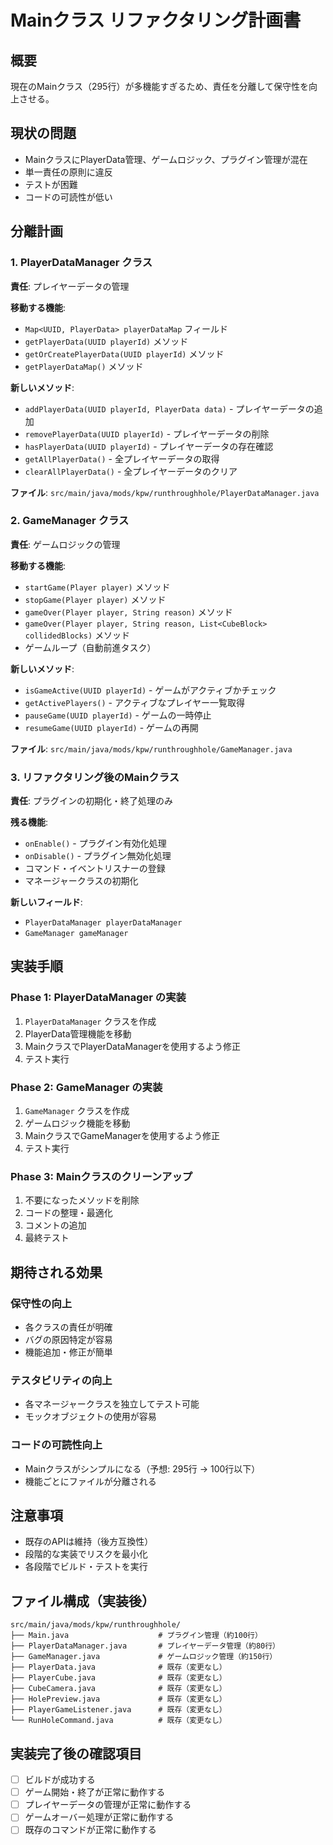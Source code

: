 # Mainクラス リファクタリング計画書

## 概要
現在のMainクラス（295行）が多機能すぎるため、責任を分離して保守性を向上させる。

## 現状の問題
- MainクラスにPlayerData管理、ゲームロジック、プラグイン管理が混在
- 単一責任の原則に違反
- テストが困難
- コードの可読性が低い

## 分離計画

### 1. PlayerDataManager クラス
**責任**: プレイヤーデータの管理

**移動する機能**:
- `Map<UUID, PlayerData> playerDataMap` フィールド
- `getPlayerData(UUID playerId)` メソッド
- `getOrCreatePlayerData(UUID playerId)` メソッド
- `getPlayerDataMap()` メソッド

**新しいメソッド**:
- `addPlayerData(UUID playerId, PlayerData data)` - プレイヤーデータの追加
- `removePlayerData(UUID playerId)` - プレイヤーデータの削除
- `hasPlayerData(UUID playerId)` - プレイヤーデータの存在確認
- `getAllPlayerData()` - 全プレイヤーデータの取得
- `clearAllPlayerData()` - 全プレイヤーデータのクリア

**ファイル**: `src/main/java/mods/kpw/runthroughhole/PlayerDataManager.java`

### 2. GameManager クラス
**責任**: ゲームロジックの管理

**移動する機能**:
- `startGame(Player player)` メソッド
- `stopGame(Player player)` メソッド
- `gameOver(Player player, String reason)` メソッド
- `gameOver(Player player, String reason, List<CubeBlock> collidedBlocks)` メソッド
- ゲームループ（自動前進タスク）

**新しいメソッド**:
- `isGameActive(UUID playerId)` - ゲームがアクティブかチェック
- `getActivePlayers()` - アクティブなプレイヤー一覧取得
- `pauseGame(UUID playerId)` - ゲームの一時停止
- `resumeGame(UUID playerId)` - ゲームの再開

**ファイル**: `src/main/java/mods/kpw/runthroughhole/GameManager.java`

### 3. リファクタリング後のMainクラス
**責任**: プラグインの初期化・終了処理のみ

**残る機能**:
- `onEnable()` - プラグイン有効化処理
- `onDisable()` - プラグイン無効化処理
- コマンド・イベントリスナーの登録
- マネージャークラスの初期化

**新しいフィールド**:
- `PlayerDataManager playerDataManager`
- `GameManager gameManager`

## 実装手順

### Phase 1: PlayerDataManager の実装
1. `PlayerDataManager` クラスを作成
2. PlayerData管理機能を移動
3. MainクラスでPlayerDataManagerを使用するよう修正
4. テスト実行

### Phase 2: GameManager の実装
1. `GameManager` クラスを作成
2. ゲームロジック機能を移動
3. MainクラスでGameManagerを使用するよう修正
4. テスト実行

### Phase 3: Mainクラスのクリーンアップ
1. 不要になったメソッドを削除
2. コードの整理・最適化
3. コメントの追加
4. 最終テスト

## 期待される効果

### 保守性の向上
- 各クラスの責任が明確
- バグの原因特定が容易
- 機能追加・修正が簡単

### テスタビリティの向上
- 各マネージャークラスを独立してテスト可能
- モックオブジェクトの使用が容易

### コードの可読性向上
- Mainクラスがシンプルになる（予想: 295行 → 100行以下）
- 機能ごとにファイルが分離される

## 注意事項
- 既存のAPIは維持（後方互換性）
- 段階的な実装でリスクを最小化
- 各段階でビルド・テストを実行

## ファイル構成（実装後）
```
src/main/java/mods/kpw/runthroughhole/
├── Main.java                    # プラグイン管理（約100行）
├── PlayerDataManager.java       # プレイヤーデータ管理（約80行）
├── GameManager.java             # ゲームロジック管理（約150行）
├── PlayerData.java              # 既存（変更なし）
├── PlayerCube.java              # 既存（変更なし）
├── CubeCamera.java              # 既存（変更なし）
├── HolePreview.java             # 既存（変更なし）
├── PlayerGameListener.java      # 既存（変更なし）
└── RunHoleCommand.java          # 既存（変更なし）
```

## 実装完了後の確認項目
- [ ] ビルドが成功する
- [ ] ゲーム開始・終了が正常に動作する
- [ ] プレイヤーデータの管理が正常に動作する
- [ ] ゲームオーバー処理が正常に動作する
- [ ] 既存のコマンドが正常に動作する

